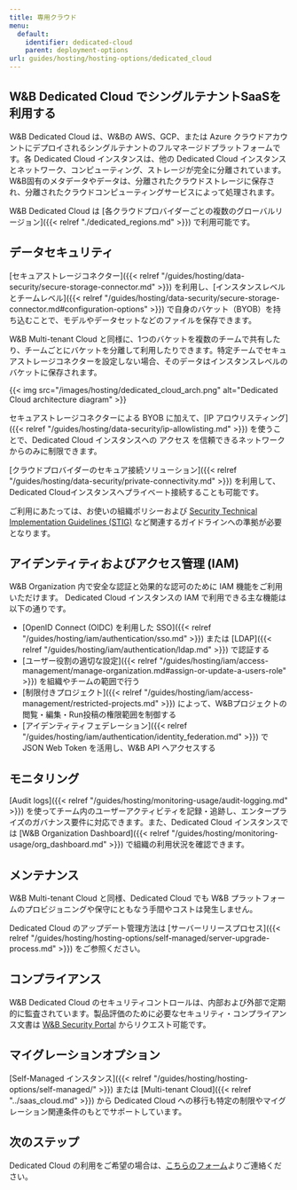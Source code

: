 ```yaml
---
title: 専用クラウド
menu:
  default:
    identifier: dedicated-cloud
    parent: deployment-options
url: guides/hosting/hosting-options/dedicated_cloud
---
```


## W&B Dedicated Cloud でシングルテナントSaaSを利用する

W&B Dedicated Cloud は、W&Bの AWS、GCP、または Azure クラウドアカウントにデプロイされるシングルテナントのフルマネージドプラットフォームです。各 Dedicated Cloud インスタンスは、他の Dedicated Cloud インスタンスとネットワーク、コンピューティング、ストレージが完全に分離されています。W&B固有のメタデータやデータは、分離されたクラウドストレージに保存され、分離されたクラウドコンピューティングサービスによって処理されます。

W&B Dedicated Cloud は [各クラウドプロバイダーごとの複数のグローバルリージョン]({{< relref "./dedicated_regions.md" >}}) で利用可能です。

## データセキュリティ

[セキュアストレージコネクター]({{< relref "/guides/hosting/data-security/secure-storage-connector.md" >}}) を利用し、[インスタンスレベルとチームレベル]({{< relref "/guides/hosting/data-security/secure-storage-connector.md#configuration-options" >}}) で自身のバケット（BYOB）を持ち込むことで、モデルやデータセットなどのファイルを保存できます。

W&B Multi-tenant Cloud と同様に、1つのバケットを複数のチームで共有したり、チームごとにバケットを分離して利用したりできます。特定チームでセキュアストレージコネクターを設定しない場合、そのデータはインスタンスレベルのバケットに保存されます。

{{< img src="/images/hosting/dedicated_cloud_arch.png" alt="Dedicated Cloud architecture diagram" >}}

セキュアストレージコネクターによる BYOB に加えて、[IP アロウリスティング]({{< relref "/guides/hosting/data-security/ip-allowlisting.md" >}}) を使うことで、Dedicated Cloud インスタンスへの アクセス を信頼できるネットワークからのみに制限できます。

[クラウドプロバイダーのセキュア接続ソリューション]({{< relref "/guides/hosting/data-security/private-connectivity.md" >}}) を利用して、Dedicated Cloudインスタンスへプライベート接続することも可能です。

ご利用にあたっては、お使いの組織ポリシーおよび [Security Technical Implementation Guidelines (STIG)](https://en.wikipedia.org/wiki/Security_Technical_Implementation_Guide) など関連するガイドラインへの準拠が必要となります。

## アイデンティティおよびアクセス管理 (IAM)

W&B Organization 内で安全な認証と効果的な認可のために IAM 機能をご利用いただけます。 Dedicated Cloud インスタンスの IAM で利用できる主な機能は以下の通りです。

* [OpenID Connect (OIDC) を利用した SSO]({{< relref "/guides/hosting/iam/authentication/sso.md" >}}) または [LDAP]({{< relref "/guides/hosting/iam/authentication/ldap.md" >}}) で認証する
* [ユーザー役割の適切な設定]({{< relref "/guides/hosting/iam/access-management/manage-organization.md#assign-or-update-a-users-role" >}}) を組織やチームの範囲で行う
* [制限付きプロジェクト]({{< relref "/guides/hosting/iam/access-management/restricted-projects.md" >}}) によって、W&Bプロジェクトの閲覧・編集・Run投稿の権限範囲を制御する
* [アイデンティティフェデレーション]({{< relref "/guides/hosting/iam/authentication/identity_federation.md" >}}) で JSON Web Token を活用し、W&B API へアクセスする

## モニタリング

[Audit logs]({{< relref "/guides/hosting/monitoring-usage/audit-logging.md" >}}) を使ってチーム内のユーザーアクティビティを記録・追跡し、エンタープライズのガバナンス要件に対応できます。また、Dedicated Cloud インスタンスでは [W&B Organization Dashboard]({{< relref "/guides/hosting/monitoring-usage/org_dashboard.md" >}}) で組織の利用状況を確認できます。

## メンテナンス

W&B Multi-tenant Cloud と同様、Dedicated Cloud でも W&B プラットフォームのプロビジョニングや保守にともなう手間やコストは発生しません。

Dedicated Cloud のアップデート管理方法は [サーバーリリースプロセス]({{< relref "/guides/hosting/hosting-options/self-managed/server-upgrade-process.md" >}}) をご参照ください。

## コンプライアンス

W&B Dedicated Cloud のセキュリティコントロールは、内部および外部で定期的に監査されています。製品評価のために必要なセキュリティ・コンプライアンス文書は [W&B Security Portal](https://security.wandb.ai/) からリクエスト可能です。

## マイグレーションオプション

[Self-Managed インスタンス]({{< relref "/guides/hosting/hosting-options/self-managed/" >}}) または [Multi-tenant Cloud]({{< relref "../saas_cloud.md" >}}) から Dedicated Cloud への移行も特定の制限やマイグレーション関連条件のもとでサポートしています。

## 次のステップ

Dedicated Cloud の利用をご希望の場合は、[こちらのフォーム](https://wandb.ai/site/for-enterprise/dedicated-saas-trial)よりご連絡ください。